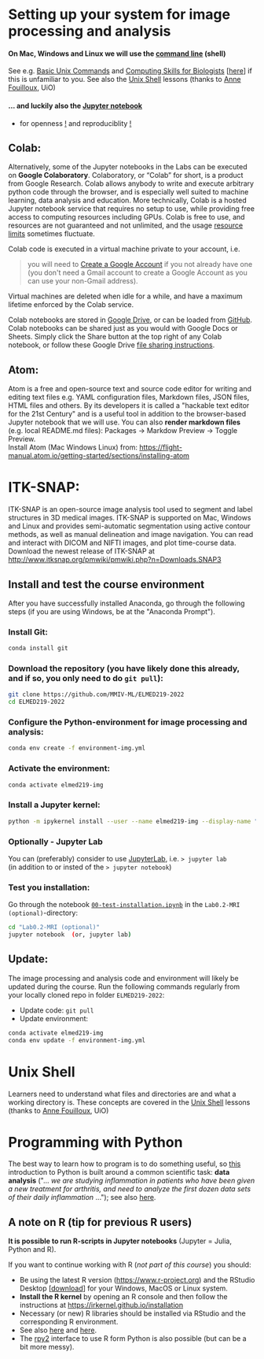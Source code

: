 # Setting up your system for image processing and analysis


#### On Mac, Windows and Linux we will use the [command line](https://en.wikipedia.org/wiki/Command-line_interface#Command-line_interpreter) (shell)
See e.g. [Basic Unix Commands](https://people.duke.edu/~ccc14/pcfb/unix.html) and [Computing Skills for Biologists](https://computingskillsforbiologists.com) [[here](https://github.com/CSB-book/CSB)] if this is unfamiliar to you. See also the
[Unix Shell](http://swcarpentry.github.io/shell-novice) lessons (thanks to [Anne Fouilloux](https://www.mn.uio.no/geo/english/people/adm/annefou), UiO)

#### ... and luckily also the [Jupyter notebook](https://www.nature.com/articles/d41586-018-07196-1)
- for openness [!](https://www.nature.com/news/interactive-notebooks-sharing-the-code-1.16261) and reproduciblity [!](https://arxiv.org/pdf/1810.08055.pdf)


## Colab:
Alternatively, some of the Jupyter notebooks in the Labs can be executed on **Google Colaboratory**. Colaboratory, or “Colab” for short, is a product from Google Research. Colab allows anybody to write and execute arbitrary python code through the browser, and is especially well suited to machine learning, data analysis and education. More technically, Colab is a hosted Jupyter notebook service that requires no setup to use, while providing free access to computing resources including GPUs. Colab is free to use, and resources are not guaranteed and not unlimited, and the usage [resource limits](https://research.google.com/colaboratory/faq.html#resource-limits) sometimes fluctuate.

Colab code is executed in a virtual machine private to your account, i.e.

> you will need to [Create a Google Account](https://support.google.com/accounts/answer/27441?hl=en) if you not already have one (you don't need a Gmail account to create a Google Account as you can use your non-Gmail address).

Virtual machines are deleted when idle for a while, and have a maximum lifetime enforced by the Colab service.

Colab notebooks are stored in [Google Drive](https://drive.google.com/drive/my-drive), or can be loaded from [GitHub](https://github.com). Colab notebooks can be shared just as you would with Google Docs or Sheets. Simply click the Share button at the top right of any Colab notebook, or follow these Google Drive [file sharing instructions](https://support.google.com/drive/answer/2494822?co=GENIE.Platform%3DDesktop&hl=en).




## Atom:
Atom is a free and open-source text and source code editor for writing and editing text files e.g. YAML configuration files, Markdown files, JSON files, HTML files and others. By its developers it is called a "hackable text editor for the 21st Century" and is a useful tool in addition to the browser-based Jupyter notebook that we will use.
You can also **render markdown files** (e.g. local README.md files): Packages -> Markdow Preview -> Toggle Preview.<br>
Install Atom (Mac Windows Linux) from: https://flight-manual.atom.io/getting-started/sections/installing-atom

# ITK-SNAP:
ITK-SNAP is an open-source image analysis tool used to segment and label structures in 3D medical images. ITK-SNAP is supported on Mac, Windows and Linux and provides semi-automatic segmentation using active contour methods, as well as manual delineation and image navigation. You can read and interact with DICOM and NIFTI images, and plot time-course data. Download the newest release of ITK-SNAP at http://www.itksnap.org/pmwiki/pmwiki.php?n=Downloads.SNAP3


## Install and test the course environment

After you have successfully installed Anaconda, go through the following steps (if you are using Windows, be at the "Anaconda Prompt").

### Install Git:
```bash
conda install git
```
### Download the repository (you have likely done this already, and if so, you only need to do `git pull`):
```bash
git clone https://github.com/MMIV-ML/ELMED219-2022
cd ELMED219-2022
```
### Configure the Python-environment for image processing and analysis:
```bash
conda env create -f environment-img.yml
```

### Activate the environment:
```bash
conda activate elmed219-img
```

### Install a Jupyter kernel:
```bash
python -m ipykernel install --user --name elmed219-img --display-name "ELMED219-IMG"
```

### Optionally - Jupyter Lab
You can (preferably) consider to use [JupyterLab](https://github.com/jupyterlab/jupyterlab), i.e. `> jupyter lab` <br>
(in addition to or insted of the `> jupyter notebook`)


### Test you installation:
Go through the notebook [`00-test-installation.ipynb`](https://nbviewer.jupyter.org/github/MMIV-ML/ELMED219-2022/blob/main/Lab0.2-MRI%20(optional)/00-test-installation.ipynb) in the `Lab0.2-MRI (optional)`-directory:
```bash
cd "Lab0.2-MRI (optional)"
jupyter notebook  (or, jupyter lab)
```

## Update:
The image processing and analysis code and environment will likely be updated during the course. Run the following commands regularly from your locally cloned repo in folder `ELMED219-2022`:
* Update code: `git pull`
* Update environment:
```bash
conda activate elmed219-img
conda env update -f environment-img.yml
```

# Unix Shell

Learners need to understand what files and directories are and what a working directory is. These concepts are covered in the
[Unix Shell](http://swcarpentry.github.io/shell-novice) lessons (thanks to [Anne Fouilloux](https://www.mn.uio.no/geo/english/people/adm/annefou), UiO)

# Programming with Python

The best way to learn how to program is to do something useful, so [this](http://swcarpentry.github.io/python-novice-inflammation) introduction to Python is built around a common scientific task: **data analysis** ("... _we are studying inflammation in patients who have been given a new treatment for arthritis, and need to analyze the first dozen data sets of their daily inflammation_ ..."); see also [here](https://github.com/swcarpentry/python-novice-inflammation).


## A note on R (tip for previous R users)

**It is possible to run R-scripts in Jupyter notebooks**  (Jupyter = Julia, Python and R).

If you want to continue working with R (*not part of this course*) you should:

- Be using the latest R version (https://www.r-project.org) and the RStudio Desktop [[download](https://rstudio.com/products/rstudio/download)] for your Windows, MacOS or Linux system.
- **Install the R kernel** by opening an R console and then follow the instructions at https://irkernel.github.io/installation
- Necessary (or new) R libraries should be installed via RStudio and the corresponding R environment.
- See also [here](https://datatofish.com/r-jupyter-notebook) and [here](https://developers.refinitiv.com/article/setup-jupyter-notebook-r).
- The [rpy2](https://github.com/rpy2/rpy2) interface to use R form Python is also possible (but can be a bit more messy).
